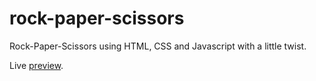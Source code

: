 # rock-paper-scissors

Rock-Paper-Scissors using HTML, CSS and Javascript with a little twist.

Live [preview](https://bumblebee211196.github.io/the-odin-project/rock-paper-scissors/index.html).
